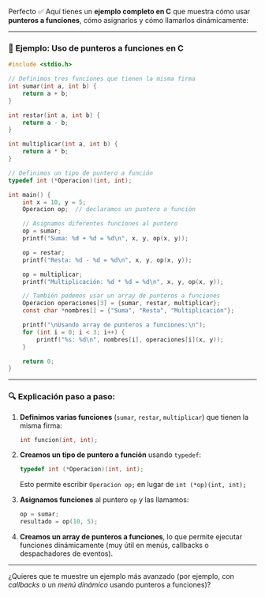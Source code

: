 Perfecto ✅
Aquí tienes un **ejemplo completo en C** que muestra cómo usar **punteros a funciones**, cómo asignarlos y cómo llamarlos dinámicamente:

---

### 🧠 Ejemplo: Uso de punteros a funciones en C

```c
#include <stdio.h>

// Definimos tres funciones que tienen la misma firma
int sumar(int a, int b) {
    return a + b;
}

int restar(int a, int b) {
    return a - b;
}

int multiplicar(int a, int b) {
    return a * b;
}

// Definimos un tipo de puntero a función
typedef int (*Operacion)(int, int);

int main() {
    int x = 10, y = 5;
    Operacion op;  // declaramos un puntero a función

    // Asignamos diferentes funciones al puntero
    op = sumar;
    printf("Suma: %d + %d = %d\n", x, y, op(x, y));

    op = restar;
    printf("Resta: %d - %d = %d\n", x, y, op(x, y));

    op = multiplicar;
    printf("Multiplicación: %d * %d = %d\n", x, y, op(x, y));

    // También podemos usar un array de punteros a funciones
    Operacion operaciones[3] = {sumar, restar, multiplicar};
    const char *nombres[] = {"Suma", "Resta", "Multiplicación"};

    printf("\nUsando array de punteros a funciones:\n");
    for (int i = 0; i < 3; i++) {
        printf("%s: %d\n", nombres[i], operaciones[i](x, y));
    }

    return 0;
}
```

---

### 🔍 Explicación paso a paso:

1. **Definimos varias funciones** (`sumar`, `restar`, `multiplicar`) que tienen la misma firma:

   ```c
   int funcion(int, int);
   ```

2. **Creamos un tipo de puntero a función** usando `typedef`:

   ```c
   typedef int (*Operacion)(int, int);
   ```

   Esto permite escribir `Operacion op;` en lugar de `int (*op)(int, int);`

3. **Asignamos funciones** al puntero `op` y las llamamos:

   ```c
   op = sumar;
   resultado = op(10, 5);
   ```

4. **Creamos un array de punteros a funciones**, lo que permite ejecutar funciones dinámicamente (muy útil en menús, callbacks o despachadores de eventos).

---

¿Quieres que te muestre un ejemplo más avanzado (por ejemplo, con *callbacks* o un *menú dinámico* usando punteros a funciones)?
